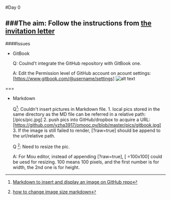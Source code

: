 #Day 0 

###The aim: Follow the instructions from [the invitation letter](https://groups.google.com/forum/#!topic/omooc/HLuK4TKDYC8)
---
####Issues 

* GitBook

	Q: Coulnd't integrate the GitHub repository with GitBook one. 
	
	A: Edit the Permission level of GitHub account on acount settings: [https://www.gitbook.com/@username/settings]
![alt text](https://github.com/yzha3917/omooc.py/blob/master/pics/gitbook.jpg?raw=true)

===
* Markdown

	Q[^1]: Couldn't insert pictures in Markdown file. 
		1. local pics stored in the same directory as the MD file can be referred in a relative path: [/pics/pic.jpg]
		2. push pics into GitHub/dropbox to acquire a URL: [https://github.com/yzha3917/omooc.py/blob/master/pics/gitbook.jpg]
		3. If the image is still failed to render, [?raw=true] should be append to the url/relative path. 


	Q [^2]: Need to resize the pic. 
	
	A: For Mou editor, instead of appending [?raw=true], [ =100x100] could be uesd for resizing. 100 means 100 pixels, and the first number is for width, the 2nd one is for height.

[^1]: [Markdown to insert and display an image on GitHub repo](http://webapps.stackexchange.com/questions/29602/markdown-to-insert-and-display-an-image-on-github-repo)
[^2]: [how to change image size markdown](http://stackoverflow.com/questions/14675913/how-to-change-image-size-markdown)
